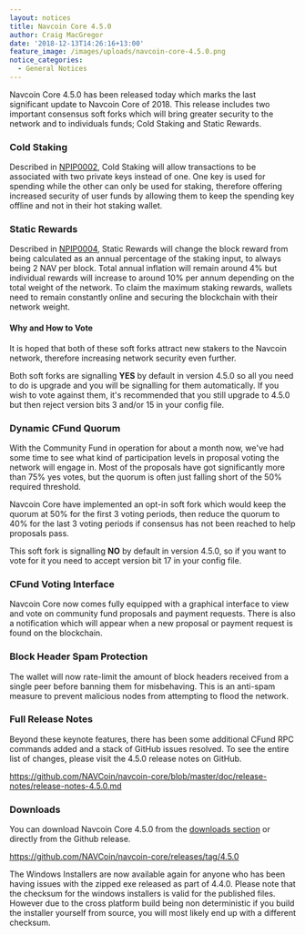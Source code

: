 ```yaml
---
layout: notices
title: Navcoin Core 4.5.0
author: Craig MacGregor
date: '2018-12-13T14:26:16+13:00'
feature_image: /images/uploads/navcoin-core-4.5.0.png
notice_categories:
  - General Notices
---
```

Navcoin Core 4.5.0 has been released today which marks the last significant update to Navcoin Core of 2018. This release includes two important consensus soft forks which will bring greater security to the network and to individuals funds; Cold Staking and Static Rewards.
<!--more-->

### Cold Staking

Described in [NPIP0002](https://github.com/NAVCoin/npips/blob/master/npip-0002.mediawiki), Cold Staking will allow transactions to be associated with two private keys instead of one. One key is used for spending while the other can only be used for staking, therefore offering increased security of user funds by allowing them to keep the spending key offline and not in their hot staking wallet.

### Static Rewards

Described in [NPIP0004](https://github.com/NAVCoin/npips/blob/master/npip-0004.mediawiki), Static Rewards will change the block reward from being calculated as an annual percentage of the staking input, to always being 2 NAV per block. Total annual inflation will remain around 4% but individual rewards will increase to around 10% per annum depending on the total weight of the network. To claim the maximum staking rewards, wallets need to remain constantly online and securing the blockchain with their network weight. 

#### Why and How to Vote

It is hoped that both of these soft forks attract new stakers to the Navcoin network, therefore increasing network security even further.

Both soft forks are signalling **YES** by default in version 4.5.0 so all you need to do is upgrade and you will be signalling for them automatically. If you wish to vote against them, it's recommended that you still upgrade to 4.5.0 but then reject version bits 3 and/or 15 in your config file.

### Dynamic CFund Quorum

With the Community Fund in operation for about a month now, we've had some time to see what kind of participation levels in proposal voting the network will engage in. Most of the proposals have got significantly more than 75% yes votes, but the quorum is often just falling short of the 50% required threshold.

Navcoin Core have implemented an opt-in soft fork which would keep the quorum at 50% for the first 3 voting periods, then reduce the quorum to 40% for the last 3 voting periods if consensus has not been reached to help proposals pass.

This soft fork is signalling **NO** by default in version 4.5.0, so if you want to vote for it you need to accept version bit 17 in your config file.

### CFund Voting Interface

Navcoin Core now comes fully equipped with a graphical interface to view and vote on community fund proposals and payment requests. There is also a notification which will appear when a new proposal or payment request is found on the blockchain. 

### Block Header Spam Protection

The wallet will now rate-limit the amount of block headers received from a single peer before banning them for misbehaving. This is an anti-spam measure to prevent malicious nodes from attempting to flood the network.

### Full Release Notes

Beyond these keynote features, there has been some additional CFund RPC commands added and a stack of GitHub issues resolved. To see the entire list of changes, please visit the 4.5.0 release notes on GitHub.

<https://github.com/NAVCoin/navcoin-core/blob/master/doc/release-notes/release-notes-4.5.0.md>

### Downloads

You can download Navcoin Core 4.5.0 from the [downloads section](https://navcoin.org/en/wallets/#download-core) or directly from the Github release.

<https://github.com/NAVCoin/navcoin-core/releases/tag/4.5.0>

The Windows Installers are now available again for anyone who has been having issues with the zipped exe released as part of 4.4.0. Please note that the checksum for the windows installers is valid for the published files. However due to the cross platform build being non deterministic if you build the installer yourself from source, you will most likely end up with a different checksum.

